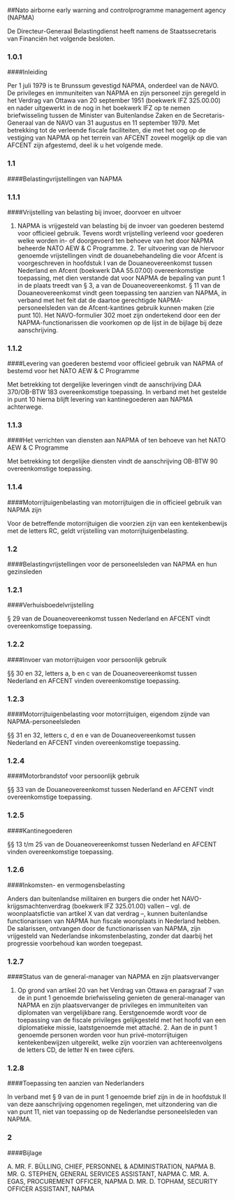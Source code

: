 <meta http-equiv='Content-Type' content='text/html; charset=utf-8' />

##Nato airborne early warning and controlprogramme management agency (NAPMA)

De Directeur-Generaal Belastingdienst heeft namens de Staatssecretaris van Financiën het volgende besloten.   
### 1.0.1  

####Inleiding

Per 1 juli 1979 is te Brunssum gevestigd NAPMA, onderdeel van de NAVO. De privileges en immuniteiten van NAPMA en zijn personeel zijn geregeld in het Verdrag van Ottawa van 20 september 1951 (boekwerk IFZ 325.00.00) en nader uitgewerkt in de nog in het boekwerk IFZ op te nemen briefwisseling tussen de Minister van Buitenlandse Zaken en de Secretaris-Generaal van de NAVO van 31 augustus en 11 september 1979. Met betrekking tot de verleende fiscale faciliteiten, die met het oog op de vestiging van NAPMA op het terrein van AFCENT zoveel mogelijk op die van AFCENT zijn afgestemd, deel ik u het volgende mede.    
### 1.1  

####Belastingvrijstellingen van NAPMA

### 1.1.1  

####Vrijstelling van belasting bij invoer, doorvoer en uitvoer

1. NAPMA is vrijgesteld van belasting bij de invoer van goederen bestemd voor officieel gebruik. Tevens wordt vrijstelling verleend voor goederen welke worden in- of doorgevoerd ten behoeve van het door NAPMA beheerde NATO AEW & C Programme. 2. Ter uitvoering van de hiervoor genoemde vrijstellingen vindt de douanebehandeling die voor Afcent is voorgeschreven in hoofdstuk I van de Douaneovereenkomst tussen Nederland en Afcent (boekwerk DAA 55.07.00) overeenkomstige toepassing, met dien verstande dat voor NAPMA de bepaling van punt 1 in de plaats treedt van § 3, a van de Douaneovereenkomst. § 11 van de Douaneovereenkomst vindt geen toepassing ten aanzien van NAPMA, in verband met het feit dat de daartoe gerechtigde NAPMA-personeelsleden van de Afcent-kantines gebruik kunnen maken (zie punt 10). Het NAVO-formulier 302 moet zijn ondertekend door een der NAPMA-functionarissen die voorkomen op de lijst in de bijlage bij deze aanschrijving.    
### 1.1.2  

####Levering van goederen bestemd voor officieel gebruik van NAPMA of bestemd voor het NATO AEW & C Programme

Met betrekking tot dergelijke leveringen vindt de aanschrijving DAA 370/OB-BTW 183 overeenkomstige toepassing. In verband met het gestelde in punt 10 hierna blijft levering van kantinegoederen aan NAPMA achterwege.    
### 1.1.3  

####Het verrichten van diensten aan NAPMA of ten behoeve van het NATO AEW & C Programme

Met betrekking tot dergelijke diensten vindt de aanschrijving OB-BTW 90 overeenkomstige toepassing.    
### 1.1.4  

####Motorrijtuigenbelasting van motorrijtuigen die in officieel gebruik van NAPMA zijn

Voor de betreffende motorrijtuigen die voorzien zijn van een kentekenbewijs met de letters RC, geldt vrijstelling van motorrijtuigenbelasting.     
### 1.2  

####Belastingvrijstellingen voor de personeelsleden van NAPMA en hun gezinsleden

### 1.2.1  

####Verhuisboedelvrijstelling

§ 29 van de Douaneovereenkomst tussen Nederland en AFCENT vindt overeenkomstige toepassing.    
### 1.2.2  

####Invoer van motorrijtuigen voor persoonlijk gebruik

§§ 30 en 32, letters a, b en c van de Douaneovereenkomst tussen Nederland en AFCENT vinden overeenkomstige toepassing.    
### 1.2.3  

####Motorrijtuigenbelasting voor motorrijtuigen, eigendom zijnde van NAPMA-personeelsleden

§§ 31 en 32, letters c, d en e van de Douaneovereenkomst tussen Nederland en AFCENT vinden overeenkomstige toepassing.    
### 1.2.4  

####Motorbrandstof voor persoonlijk gebruik

§§ 33 van de Douaneovereenkomst tussen Nederland en AFCENT vindt overeenkomstige toepassing.    
### 1.2.5  

####Kantinegoederen

§§ 13 t/m 25 van de Douaneovereenkomst tussen Nederland en AFCENT vinden overeenkomstige toepassing.    
### 1.2.6  

####Inkomsten- en vermogensbelasting

Anders dan buitenlandse militairen en burgers die onder het NAVO-krijgsmachtenverdrag (boekwerk IFZ 325.01.00) vallen – vgl. de woonplaatsfictie van artikel X van dat verdrag –, kunnen buitenlandse functionarissen van NAPMA hun fiscale woonplaats in Nederland hebben. De salarissen, ontvangen door de functionarissen van NAPMA, zijn vrijgesteld van Nederlandse inkomstenbelasting, zonder dat daarbij het progressie voorbehoud kan worden toegepast.    
### 1.2.7  

####Status van de general-manager van NAPMA en zijn plaatsvervanger

1. Op grond van artikel 20 van het Verdrag van Ottawa en paragraaf 7 van de in punt 1 genoemde briefwisseling genieten de general-manager van NAPMA en zijn plaatsvervanger de privileges en immuniteiten van diplomaten van vergelijkbare rang. Eerstgenoemde wordt voor de toepassing van de fiscale privileges gelijkgesteld met het hoofd van een diplomatieke missie, laatstgenoemde met attaché. 2. Aan de in punt 1 genoemde personen worden voor hun privé-motorrijtuigen kentekenbewijzen uitgereikt, welke zijn voorzien van achtereenvolgens de letters CD, de letter N en twee cijfers.    
### 1.2.8  

####Toepassing ten aanzien van Nederlanders

In verband met § 9 van de in punt 1 genoemde brief zijn in de in hoofdstuk II van deze aanschrijving opgenomen regelingen, met uitzondering van die van punt 11, niet van toepassing op de Nederlandse personeelsleden van NAPMA.     
### 2  

####Bijlage

A. MR. F. BÜLLING, CHIEF, PERSONNEL & ADMINISTRATION, NAPMA B. MR. G. STEPHEN, GENERAL SERVICES ASSISTANT, NAPMA C. MR. A. EGAS, PROCUREMENT OFFICER, NAPMA D. MR. D. TOPHAM, SECURITY OFFICER ASSISTANT, NAPMA     
